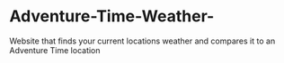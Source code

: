 # Adventure-Time-Weather-
Website that finds your current locations weather and compares it to an Adventure Time location
